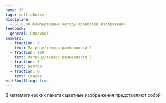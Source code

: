 ```yaml
---
name: 35
tags: multichoice
discipline:
  - Б1.В.08 Компьютерные методы обработки изображений
feedback:
  general: Спасибо!
answers:
  - fraction: 0
    text: Матрицу/тензор размерности 2
  - fraction: 100
    text: Матрицу/тензор размерности 3
  - fraction: 0
    text: Вектор
  - fraction: 0
    text: Скаляр
withShuffling: true
---
```


В математических пакетах цветные изображения представляют собой